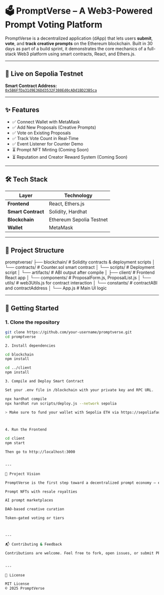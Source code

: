 # 🗳️ PromptVerse – A Web3-Powered Prompt Voting Platform

PromptVerse is a decentralized application (dApp) that lets users **submit**, **vote**, and **track creative prompts** on the Ethereum blockchain. Built in 30 days as part of a build sprint, it demonstrates the core mechanics of a full-stack Web3 platform using smart contracts, React, and Ethers.js.

---

## 🚀 Live on Sepolia Testnet

**Smart Contract Address:**  
[`0x5B6FfDa31d9E36Dd3532F380Ed0cADd1BD23B5ca`](https://sepolia.etherscan.io/address/0x5B6FfDa31d9E36Dd3532F380Ed0cADd1BD23B5ca)

---

## ✨ Features

- ✅ Connect Wallet with MetaMask  
- ✅ Add New Proposals (Creative Prompts)  
- ✅ Vote on Existing Proposals  
- ✅ Track Vote Count in Real-Time  
- ✅ Event Listener for Counter Demo  
- ⏳ Prompt NFT Minting (Coming Soon)  
- ⏳ Reputation and Creator Reward System (Coming Soon)

---

## 🛠️ Tech Stack

| Layer            | Technology                |
|------------------|---------------------------|
| **Frontend**     | React, Ethers.js          |
| **Smart Contract** | Solidity, Hardhat       |
| **Blockchain**   | Ethereum Sepolia Testnet  |
| **Wallet**       | MetaMask                  |

---

## 📁 Project Structure
promptverse/ ├── blockchain/              # Solidity contracts & deployment scripts │   └── contracts/           # Counter.sol smart contract │   └── scripts/             # Deployment script │   └── artifacts/           # ABI output after compile │ ├── client/                  # Frontend React app │   └── components/          # ProposalForm.js, ProposalList.js │   └── utils/               # web3Utils.js for contract interaction │   └── constants/           # contractABI and contractAddress │   └── App.js               # Main UI logic

---

## 🔧 Getting Started

### 1. Clone the repository

```bash
git clone https://github.com/your-username/promptverse.git
cd promptverse

2. Install dependencies

cd blockchain
npm install

cd ../client
npm install

3. Compile and Deploy Smart Contract

Set your .env file in /blockchain with your private key and RPC URL.

npx hardhat compile
npx hardhat run scripts/deploy.js --network sepolia

> Make sure to fund your wallet with Sepolia ETH via https://sepoliafaucet.com



4. Run the Frontend

cd client
npm start

Then go to http://localhost:3000


---

🧠 Project Vision

PromptVerse is the first step toward a decentralized prompt economy — enabling users to submit ideas, vote democratically, and potentially earn rewards via smart contracts. Future features may include:

Prompt NFTs with resale royalties

AI prompt marketplaces

DAO-based creative curation

Token-gated voting or tiers



---

📬 Contributing & Feedback

Contributions are welcome. Feel free to fork, open issues, or submit PRs.


---

📝 License

MIT License
© 2025 PromptVerse

